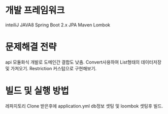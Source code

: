 # 개발 프레임워크
inteiliJ
JAVA8
Spring Boot 2.x
JPA
Maven
Lombok

# 문제해결 전략 
api 모듈화식 개발로 도메인간 결합도 낮춤.
Convert사용하여 List형태의 데이터저장 및 가져오기.
Restriction 커스텀으로 구현해보기.

# 빌드 및 실행 방법
레파지토리 Clone 받은후에 application.yml db정보 셋팅 및 loombok 셋팅후 빌드.
